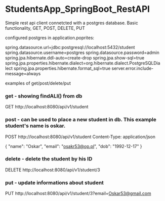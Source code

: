# StudentsApp_SpringBoot_RestAPI
Simple rest api client connetcted with a postgres database. Basic functionality, GET, POST, DELETE, PUT

configured postgres in application.poprites: 

spring.datasource.url=jdbc:postgresql://localhost:5432/student
spring.datasource.username=postgres
spring.datasource.password=admin
spring.jpa.hibernate.ddl-auto=create-drop
spring.jpa.show-sql=true
spring.jpa.properties.hibernate.dialect=org.hibernate.dialect.PostgreSQLDialect
spring.jpa.properties.hibernate.format_sql=true
server.error.include-message=always

examples of get/post/delete/put
### get - showing findALl() from db
GET http://localhost:8080/api/v1/student   

### post - can be used to place a new student in db. This example student's name is oskar.
POST http://localhost:8080/api/v1/student
Content-Type: application/json

{
"name": "Oskar",
"email": "osakr53@op.pl",
"dob": "1992-12-17"
}

### delete - delete the student by his ID
DELETE http://localhost:8080/api/v1/student/3

### put - update informations about student
PUT http://localhost:8080/api/v1/student/3?email=Oskar53@gmail.com
